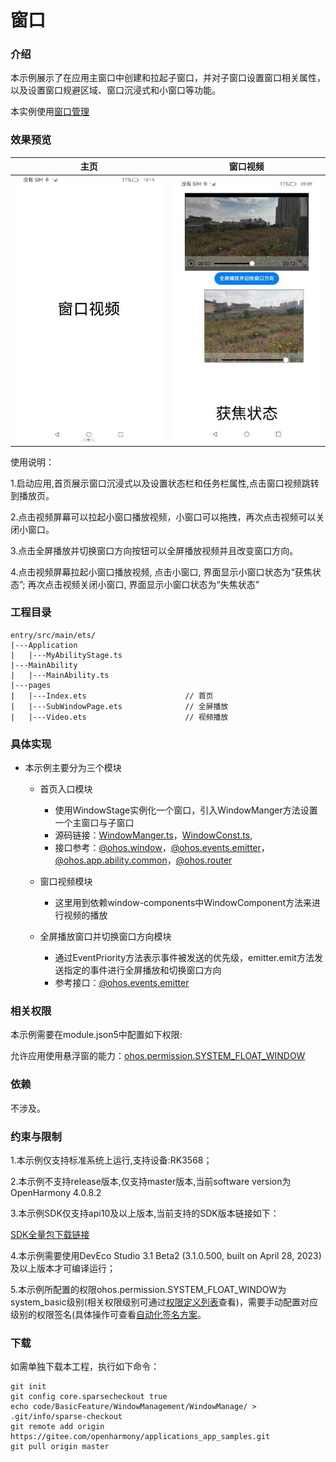 # 窗口

### 介绍

本示例展示了在应用主窗口中创建和拉起子窗口，并对子窗口设置窗口相关属性，以及设置窗口规避区域、窗口沉浸式和小窗口等功能。

本实例使用[窗口管理](https://gitee.com/openharmony/docs/blob/master/zh-cn/application-dev/reference/apis/js-apis-window.md)

### 效果预览

|主页| 窗口视频                                        |
|--------------------------------|---------------------------------------------|
|![home](screenshots/devices/mainWindow.png) | ![play1](screenshots/devices/subWindow.png) |

使用说明：

1.启动应用,首页展示窗口沉浸式以及设置状态栏和任务栏属性,点击窗口视频跳转到播放页。

2.点击视频屏幕可以拉起小窗口播放视频，小窗口可以拖拽，再次点击视频可以关闭小窗口。

3.点击全屏播放并切换窗口方向按钮可以全屏播放视频并且改变窗口方向。

4.点击视频屏幕拉起小窗口播放视频, 点击小窗口, 界面显示小窗口状态为“获焦状态”; 再次点击视频关闭小窗口, 界面显示小窗口状态为“失焦状态”

### 工程目录
```
entry/src/main/ets/
|---Application
|   |---MyAbilityStage.ts                   
|---MainAbility
|   |---MainAbility.ts                    
|---pages
|   |---Index.ets                      // 首页
|   |---SubWindowPage.ets              // 全屏播放
|   |---Video.ets                      // 视频播放
``` 

### 具体实现

* 本示例主要分为三个模块
  * 首页入口模块
    * 使用WindowStage实例化一个窗口，引入WindowManger方法设置一个主窗口与子窗口
    * 源码链接：[WindowManger.ts](WindowComponent/src/main/ets/components/feature/WindowManger.ts)，[WindowConst.ts](WindowComponent/src/main/ets/components/util/WindowConst.ts),
    * 接口参考：[@ohos.window](https://gitee.com/openharmony/docs/blob/master/zh-cn/application-dev/reference/apis/js-apis-window.md)，[@ohos.events.emitter](https://gitee.com/openharmony/docs/blob/master/zh-cn/application-dev/reference/apis/js-apis-emitter.md)，[@ohos.app.ability.common](https://gitee.com/openharmony/docs/blob/master/zh-cn/application-dev/reference/apis/js-apis-app-ability-common.md)，[@ohos.router](https://gitee.com/openharmony/docs/blob/master/zh-cn/application-dev/reference/apis/js-apis-router.md)

  * 窗口视频模块
    * 这里用到依赖window-components中WindowComponent方法来进行视频的播放

  * 全屏播放窗口并切换窗口方向模块
    * 通过EventPriority方法表示事件被发送的优先级，emitter.emit方法发送指定的事件进行全屏播放和切换窗口方向
    * 参考接口：[@ohos.events.emitter](https://gitee.com/openharmony/docs/blob/master/zh-cn/application-dev/reference/apis/js-apis-emitter.md)


### 相关权限

本示例需要在module.json5中配置如下权限:

允许应用使用悬浮窗的能力：[ohos.permission.SYSTEM_FLOAT_WINDOW](https://gitee.com/openharmony/docs/blob/master/zh-cn/application-dev/security/permission-list.md#ohospermissionsystem_float_window)


### 依赖

不涉及。


### 约束与限制

1.本示例仅支持标准系统上运行,支持设备:RK3568；

2.本示例不支持release版本,仅支持master版本,当前software version为OpenHarmony 4.0.8.2

3.本示例SDK仅支持api10及以上版本,当前支持的SDK版本链接如下：

[SDK全量包下载链接](http://download.ci.openharmony.cn/version/Daily_Version/ohos-sdk-public/20230610_140110/version-Daily_Version-ohos-sdk-public-20230610_140110-ohos-sdk-public.tar.gz)

4.本示例需要使用DevEco Studio 3.1 Beta2 (3.1.0.500, built on April 28, 2023)及以上版本才可编译运行；

5.本示例所配置的权限ohos.permission.SYSTEM_FLOAT_WINDOW为system_basic级别(相关权限级别可通过[权限定义列表](https://gitee.com/openharmony/docs/blob/master/zh-cn/application-dev/security/permission-list.md)查看)，需要手动配置对应级别的权限签名(具体操作可查看[自动化签名方案](https://docs.openharmony.cn/pages/v3.2/zh-cn/application-dev/security/hapsigntool-overview.md/)。

### 下载

如需单独下载本工程，执行如下命令：
```
git init
git config core.sparsecheckout true
echo code/BasicFeature/WindowManagement/WindowManage/ > .git/info/sparse-checkout
git remote add origin https://gitee.com/openharmony/applications_app_samples.git
git pull origin master

```